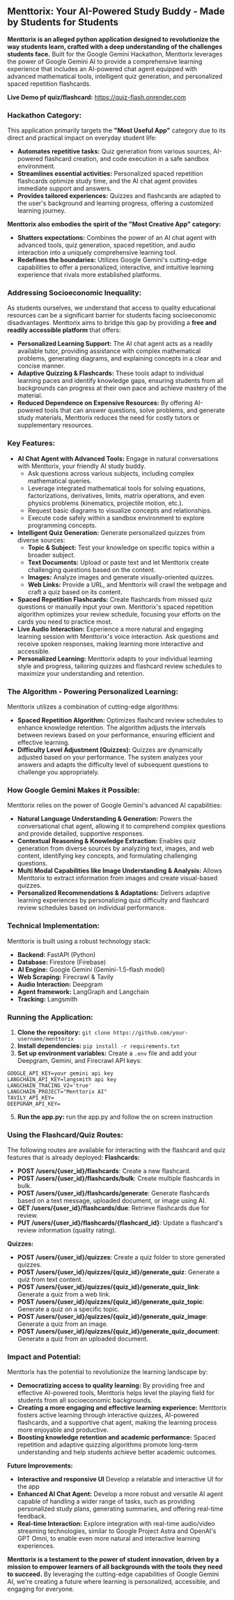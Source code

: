 ## Menttorix: Your AI-Powered Study Buddy - Made by Students for Students

**Menttorix is an alleged python application designed to revolutionize the way students learn, crafted with a deep understanding of the challenges students face.**  Built for the Google Gemini Hackathon, Menttorix leverages the power of Google Gemini AI to provide a comprehensive learning experience that includes an AI-powered chat agent equipped with advanced mathematical tools, intelligent quiz generation, and personalized spaced repetition flashcards.

**Live Demo pf quiz/flashcard:**  https://quiz-flash.onrender.com

### **Hackathon Category:**

This application primarily targets the **"Most Useful App"** category due to its direct and practical impact on everyday student life:

* **Automates repetitive tasks:** Quiz generation from various sources, AI-powered flashcard creation, and code execution in a safe sandbox environment.
* **Streamlines essential activities:** Personalized spaced repetition flashcards optimize study time, and the AI chat agent provides immediate support and answers.
* **Provides tailored experiences:**  Quizzes and flashcards are adapted to the user's background and learning progress, offering a customized learning journey. 

**Menttorix also embodies the spirit of the "Most Creative App" category:**

* **Shatters expectations:**  Combines the power of an AI chat agent with advanced tools, quiz generation, spaced repetition, and audio interaction into a uniquely comprehensive learning tool.
* **Redefines the boundaries:**  Utilizes Google Gemini's cutting-edge capabilities to offer a personalized, interactive, and intuitive learning experience that rivals more established platforms.

### **Addressing Socioeconomic Inequality:**

As students ourselves, we understand that access to quality educational resources can be a significant barrier for students facing socioeconomic disadvantages. Menttorix aims to bridge this gap by providing a **free and readily accessible platform** that offers:

* **Personalized Learning Support:** The AI chat agent acts as a readily available tutor, providing assistance with complex mathematical problems, generating diagrams, and explaining concepts in a clear and concise manner.
* **Adaptive Quizzing & Flashcards:** These tools adapt to individual learning paces and identify knowledge gaps, ensuring students from all backgrounds can progress at their own pace and achieve mastery of the material.
* **Reduced Dependence on Expensive Resources:** By offering AI-powered tools that can answer questions, solve problems, and generate study materials, Menttorix reduces the need for costly tutors or supplementary resources.

### **Key Features:**

* **AI Chat Agent with Advanced Tools:** Engage in natural conversations with Menttorix, your friendly AI study buddy. 
    * Ask questions across various subjects, including complex mathematical queries.
    * Leverage integrated mathematical tools for solving equations, factorizations, derivatives, limits, matrix operations, and even physics problems (kinematics, projectile motion, etc.). 
    * Request basic diagrams to visualize concepts and relationships.
    * Execute code safely within a sandbox environment to explore programming concepts.
* **Intelligent Quiz Generation:** Generate personalized quizzes from diverse sources:
    * **Topic & Subject:**  Test your knowledge on specific topics within a broader subject.
    * **Text Documents:**  Upload or paste text and let Menttorix create challenging questions based on the content.
    * **Images:**  Analyze images and generate visually-oriented quizzes.
    * **Web Links:**  Provide a URL, and Menttorix will crawl the webpage and craft a quiz based on its content.
* **Spaced Repetition Flashcards:** Create flashcards from missed quiz questions or manually input your own. Menttorix's spaced repetition algorithm optimizes your review schedule, focusing your efforts on the cards you need to practice most.
* **Live Audio Interaction:**  Experience a more natural and engaging learning session with Menttorix's voice interaction. Ask questions and receive spoken responses, making learning more interactive and accessible.
* **Personalized Learning:** Menttorix adapts to your individual learning style and progress, tailoring quizzes and flashcard review schedules to maximize your understanding and retention.

### **The Algorithm - Powering Personalized Learning:**

Menttorix utilizes a combination of cutting-edge algorithms:

* **Spaced Repetition Algorithm:**  Optimizes flashcard review schedules to enhance knowledge retention. The algorithm adjusts the intervals between reviews based on your performance, ensuring efficient and effective learning. 
* **Difficulty Level Adjustment (Quizzes):**  Quizzes are dynamically adjusted based on your performance. The system analyzes your answers and adapts the difficulty level of subsequent questions to challenge you appropriately.

### **How Google Gemini Makes it Possible:**

Menttorix relies on the power of Google Gemini's advanced AI capabilities:

* **Natural Language Understanding & Generation:**  Powers the conversational chat agent, allowing it to comprehend complex questions and provide detailed, supportive responses.
* **Contextual Reasoning & Knowledge Extraction:**  Enables quiz generation from diverse sources by analyzing text, images, and web content, identifying key concepts, and formulating challenging questions.
* **Multi Modal Capabilities like Image Understanding & Analysis:**  Allows Menttorix to extract information from images and create visual-based quizzes.
* **Personalized Recommendations & Adaptations:**  Delivers adaptive learning experiences by personalizing quiz difficulty and flashcard review schedules based on individual performance.

### **Technical Implementation:**

Menttorix is built using a robust technology stack:

* **Backend:**  FastAPI (Python)
* **Database:**  Firestore (Firebase)
* **AI Engine:**  Google Gemini (Gemini-1.5-flash model)
* **Web Scraping:**  Firecrawl & Tavily
* **Audio Interaction:**  Deepgram
* **Agent framework:** LangGraph and Langchain
* **Tracking:** Langsmith

### **Running the Application:**

1. **Clone the repository:**  `git clone https://github.com/your-username/menttorix`
2. **Install dependencies:**  `pip install -r requirements.txt`
4. **Set up environment variables:** Create a `.env` file and add your Deepgram, Gemini, and Firecrawl API keys:
```
GOOGLE_API_KEY=your gemini api key
LANGCHAIN_API_KEY=langsmith api key
LANGCHAIN_TRACING_V2='true'
LANGCHAIN_PROJECT="Menttorix AI"
TAVILY_API_KEY=
DEEPGRAM_API_KEY=
```
5. **Run the app.py:**  run the app.py and follow the on screen instruction

### **Using the Flashcard/Quiz Routes:**

The following routes are available for interacting with the flashcard and quiz features that is already deployed:
**Flashcards:**

* **POST /users/{user_id}/flashcards**: Create a new flashcard.
* **POST /users/{user_id}/flashcards/bulk**: Create multiple flashcards in bulk.
* **POST /users/{user_id}/flashcards/generate**: Generate flashcards based on a text message, uploaded document, or image using AI.
* **GET /users/{user_id}/flashcards/due**: Retrieve flashcards due for review.
* **PUT /users/{user_id}/flashcards/{flashcard_id}**: Update a flashcard's review information (quality rating).

**Quizzes:**

* **POST /users/{user_id}/quizzes**: Create a quiz folder to store generated quizzes.
* **POST /users/{user_id}/quizzes/{quiz_id}/generate_quiz**: Generate a quiz from text content.
* **POST /users/{user_id}/quizzes/{quiz_id}/generate_quiz_link**: Generate a quiz from a web link.
* **POST /users/{user_id}/quizzes/{quiz_id}/generate_quiz_topic**: Generate a quiz on a specific topic.
* **POST /users/{user_id}/quizzes/{quiz_id}/generate_quiz_image**: Generate a quiz from an image.
* **POST /users/{user_id}/quizzes/{quiz_id}/generate_quiz_document**: Generate a quiz from an uploaded document.


### **Impact and Potential:**

Menttorix has the potential to revolutionize the learning landscape by:

* **Democratizing access to quality learning:** By providing free and effective AI-powered tools, Menttorix helps level the playing field for students from all socioeconomic backgrounds.
* **Creating a more engaging and effective learning experience:** Menttorix fosters active learning through interactive quizzes, AI-powered flashcards, and a supportive chat agent, making the learning process more enjoyable and productive.
* **Boosting knowledge retention and academic performance:** Spaced repetition and adaptive quizzing algorithms promote long-term understanding and help students achieve better academic outcomes. 

**Future Improvements:**

* **Interactive and responsive UI** Develop a relatable and interactive UI for the app 
* **Enhanced AI Chat Agent:**  Develop a more robust and versatile AI agent capable of handling a wider range of tasks, such as providing personalized study plans, generating summaries, and offering real-time feedback.
* **Real-time Interaction:** Explore integration with real-time audio/video streaming technologies, similar to Google Project Astra and OpenAI's GPT Omni, to enable even more natural and interactive learning experiences.

**Menttorix is a testament to the power of student innovation, driven by a mission to empower learners of all backgrounds with the tools they need to succeed.**  By leveraging the cutting-edge capabilities of Google Gemini AI, we're creating a future where learning is personalized, accessible, and engaging for everyone.
